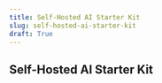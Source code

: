 ```yaml
---
title: Self-Hosted AI Starter Kit
slug: self-hosted-ai-starter-kit
draft: True
---
```


## Self-Hosted AI Starter Kit
